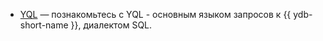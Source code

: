 * [YQL](../../yql.md) — познакомьтесь с YQL - основным языком запросов к {{ ydb-short-name }}, диалектом SQL.
